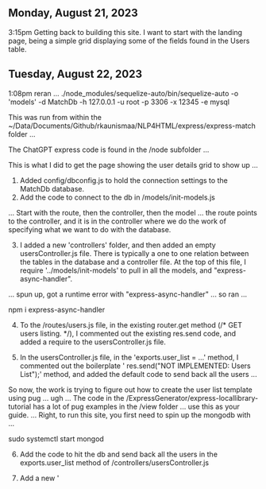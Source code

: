 ## Monday, August 21, 2023

3:15pm Getting back to building this site. I want to start with the landing page, being a simple grid displaying some of the fields found in the Users table.

## Tuesday, August 22, 2023

1:08pm reran ... ./node_modules/sequelize-auto/bin/sequelize-auto -o 'models' -d MatchDb -h 127.0.0.1 -u root -p 3306 -x 12345 -e mysql

This was run from within the ~/Data/Documents/Github/rkaunismaa/NLP4HTML/express/express-match folder ...

The ChatGPT express code is found in the /node subfolder ...

This is what I did to get the page showing the user details grid to show up ...

1) Added config/dbconfig.js to hold the connection settings to the MatchDb database.
2) Add the code to connect to the db in /models/init-models.js

... Start with the route, then the controller, then the model ... the route points to the controller, and it is in the controller where we do the work of specifying what we want to do with the database. 

 3) I added a new 'controllers' folder, and then added an empty usersController.js file. There is typically a one to one relation between the tables in the database and a controller file. At the top of this file, I require '../models/init-models' to pull in all the models, and "express-async-handler".

 ... spun up, got a runtime error with "express-async-handler" ... so ran ...

 npm i express-async-handler

 4) To the /routes/users.js file, in the existing router.get method (/* GET users listing. */), I commented out the existing res.send code, and added a require to the usersController.js file. 

 5) In the usersController.js file, in the 'exports.user_list = ...' method, I commented out the boilerplate ' res.send("NOT IMPLEMENTED: Users List");' method, and added the default code to send back all the users ...

 So now, the work is trying to figure out how to create the user list template using pug ... ugh ... The code in the /ExpressGenerator/express-locallibrary-tutorial has a lot of pug examples in the /view folder ... use this as your guide. ... Right, to run this site, you first need to spin up the mongodb with ... 

 sudo systemctl start mongod

 6) Add the code to hit the db and send back all the users in the exports.user_list method of /controllers/usersController.js

 7) Add a new '